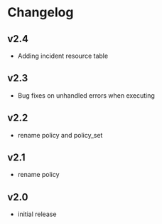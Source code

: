 # Changelog

## v2.4

- Adding incident resource table

## v2.3

- Bug fixes on unhandled errors when executing

## v2.2

- rename policy and policy_set

## v2.1

- rename policy

## v2.0

- initial release
